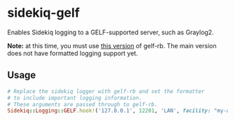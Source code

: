# sidekiq-gelf

Enables Sidekiq logging to a GELF-supported server, such as Graylog2.

**Note:** at this time, you must use [this version](https://github.com/layervault/gelf-rb/tree/develop) of gelf-rb. The main version does not have formatted logging support yet.

## Usage

``` ruby
# Replace the sidekiq logger with gelf-rb and set the formatter
# to include important logging information.
# These arguments are passed through to gelf-rb.
Sidekiq::Logging::GELF.hook!('127.0.0.1', 12201, 'LAN', facility: "my-application")
```